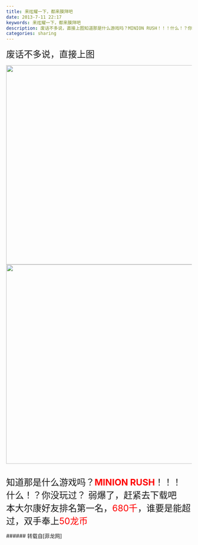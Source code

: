 ```yaml
---
title: 来炫耀一下，都来膜拜吧
date: 2013-7-11 22:17
keywords: 来炫耀一下，都来膜拜吧
description: 废话不多说，直接上图知道那是什么游戏吗？MINION RUSH！！！什么！？你没玩过？ 弱爆了，赶紧去下载吧本大尔康好友排名第一名，680千，谁要是能超过，双手奉上50龙币
categories: sharing
---
```

<td class="t_f" id="postmessage_20413">

<font size="5">废话不多说，直接上图</font><br/>
<font size="5">

<img aid="7367" class="zoom" data-cf-modified-9c592b7e16dc4836807bec09-="" file="data/attachment/forum/201307/11/221555yw8rzkrr8k8kr81p.jpg" id="aimg_7367" inpost="1" onclick="" onmouseover="" src="http://www.flw.ph/data/attachment/forum/201307/11/221555yw8rzkrr8k8kr81p.jpg" width="540" zoomfile="data/attachment/forum/201307/11/221555yw8rzkrr8k8kr81p.jpg"/>



<img aid="7368" class="zoom" data-cf-modified-9c592b7e16dc4836807bec09-="" file="data/attachment/forum/201307/11/221556shp5w5ehexe21isz.jpg" id="aimg_7368" inpost="1" onclick="" onmouseover="" src="http://www.flw.ph/data/attachment/forum/201307/11/221556shp5w5ehexe21isz.jpg" width="540" zoomfile="data/attachment/forum/201307/11/221556shp5w5ehexe21isz.jpg"/>


</font><br/>
<font size="5">知道那是什么游戏吗？<strong><font color="#ff0000">MINION RUSH</font></strong>！！！</font><br/>
<font size="5">什么！？你没玩过？ 弱爆了，赶紧去下载吧</font><br/>
<font size="5">本大尔康好友排名第一名，<font color="#ff0000">680千</font>，谁要是能超过，双手奉上<font color="#ff0000">50龙币</font></font><br/>
</td>
###### 转载自[菲龙网]